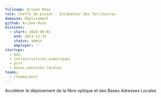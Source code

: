 ```yaml
---
fullname: Ariane Rose
role: Cheffe de projet - Incubateur des Territoires
domaine: Déploiement
github: Ariane-Rose
missions:
  - start: 2020-09-01
    end: 2023-12-31
    status: admin
    employer: ''
startups:
  - ban
  - infrastructures.numeriques
  - pcrs
  - bases.adresses.locales
teams:
  - /teams/anct
---
```

Accélérer le déploiement de la fibre optique et des Bases Adresses Locales
